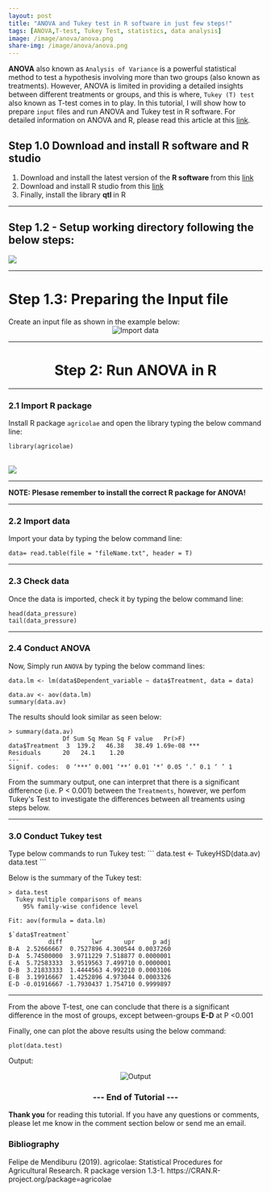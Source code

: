 ```yaml
---
layout: post
title: "ANOVA and Tukey test in R software in just few steps!"
tags: [ANOVA,T-test, Tukey Test, statistics, data analysis]
image: /image/anova/anova.png
share-img: /image/anova/anova.png
---
```


__ANOVA__ also known as `Analysis of Variance` is a powerful statistical method to test a hypothesis involving more than two groups (also known as treatments). However, ANOVA is limited in providing a detailed insights between different treatments or groups, and this is where, `Tukey (T) test` also known as T-test comes in to play. In this tutorial, I will show how to prepare `input` files and run ANOVA and Tukey test in R software. For detailed information on ANOVA and R, please read this article at this 
<a href="https://rpubs.com/aaronsc32/anova-compare-more-than-two-groups">link</a>. 

<h2> Step 1.0 Download and install R software and R studio </h2>

<ol>
  <li> Download and install the latest version of the <strong> R software </strong> from this
    <a href="https://cran.r-project.org/mirrors.html"> link </a> </li>
  <li> Download and install R studio from this <a href="https://www.rstudio.com/products/rstudio/download">link</a></li>
  <li> Finally, install the library <strong> qtl </strong> in R </li>
</ol>


<hr>

<h2> Step 1.2 - Setup working directory following the below steps: </h2>
<img src="/image/cim/setupdir.gif">

<hr>

<h1> Step 1.3: Preparing the Input file </h1>
Create an input file as shown in the example below:
<center><img src="/image/anova/input1.JPG" alt="Import data"></center>

<hr>

<center><h1> Step 2: Run ANOVA in R</h1></center>
<hr>
<h3> 2.1 Import R package </h3>

Install R package `agricolae` and open the library typing the below command line:
```
library(agricolae)
```
<br>

<img src="/image/cim/installlibrary.gif">

<hr>

__NOTE: Plesase remember to install the correct R package for ANOVA!__

  
<hr>
<h3> 2.2 Import data </h3>

Import your data by typing the below command line:
```
data= read.table(file = "fileName.txt", header = T)
```

<hr>
<h3> 2.3 Check data </h3>

Once the data is imported, check it by typing the below command line:
```
head(data_pressure)
tail(data_pressure)
```

<hr>
  
<h3> 2.4 Conduct ANOVA </h3>

Now, Simply run `ANOVA` by typing the below command lines:
```
data.lm <- lm(data$Dependent_variable ~ data$Treatment, data = data)

data.av <- aov(data.lm)
summary(data.av)
```

The results should look similar as seen below:
```
> summary(data.av)
               Df Sum Sq Mean Sq F value   Pr(>F)    
data$Treatment  3  139.2   46.38   38.49 1.69e-08 ***
Residuals      20   24.1    1.20                     
---
Signif. codes:  0 ‘***’ 0.001 ‘**’ 0.01 ‘*’ 0.05 ‘.’ 0.1 ‘ ’ 1
```

From the summary output, one can interpret that there is a significant difference (i.e. P < 0.001) between the `Treatments`, however, we perfom Tukey's Test to investigate the differences between all treaments using steps below.

  
<hr>
<h3> 3.0 Conduct Tukey test </h3>
Type below commands to run Tukey test:
```
data.test <- TukeyHSD(data.av)
data.test
```

Below is the summary of the Tukey test:
```
> data.test
  Tukey multiple comparisons of means
    95% family-wise confidence level

Fit: aov(formula = data.lm)

$`data$Treatment`
           diff        lwr      upr     p adj
B-A  2.52666667  0.7527896 4.300544 0.0037260
D-A  5.74500000  3.9711229 7.518877 0.0000001
E-A  5.72583333  3.9519563 7.499710 0.0000001
D-B  3.21833333  1.4444563 4.992210 0.0003106
E-B  3.19916667  1.4252896 4.973044 0.0003326
E-D -0.01916667 -1.7930437 1.754710 0.9999897
```
<hr>

From the above T-test, one can conclude that there is a significant difference in the most of groups, except between-groups __E-D__ at P <0.001

Finally, one can plot the above results using the below command:
```
plot(data.test)
```
Output:

<center><img src="/image/anova/ttest.png" alt="Output"></center>

<center><h3> --- End of Tutorial --- </h3></center>

__Thank you__ for reading this tutorial. If you have any questions or comments, please let me know in the comment section below or send me an email. 


<h3> Bibliography </h3>
<p>
  Felipe de Mendiburu (2019). agricolae: Statistical Procedures for
  Agricultural Research. R package version 1.3-1.
  https://CRAN.R-project.org/package=agricolae
</p>




<!-- Global site tag (gtag.js) - Google Analytics -->
<script async src="https://www.googletagmanager.com/gtag/js?id=UA-123359651-1"></script>
<script>
  window.dataLayer = window.dataLayer || [];
  function gtag(){dataLayer.push(arguments);}
  gtag('js', new Date());
  gtag('config', 'UA-123359651-1');
</script>

<script async src="//pagead2.googlesyndication.com/pagead/js/adsbygoogle.js"></script>
<script>
  (adsbygoogle = window.adsbygoogle || []).push({
    google_ad_client: "ca-pub-5126027065024936",
    enable_page_level_ads: true
  });
</script>

